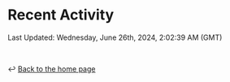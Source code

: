 # Recent Activity

<!--RECENT_ACTIVITY:start-->
<!--RECENT_ACTIVITY:end-->

<!--RECENT_ACTIVITY:last_update-->
Last Updated: Wednesday, June 26th, 2024, 2:02:39 AM (GMT)
<!--RECENT_ACTIVITY:last_update_end-->

<br>

↩️ [Back to the home page](/README.md)
